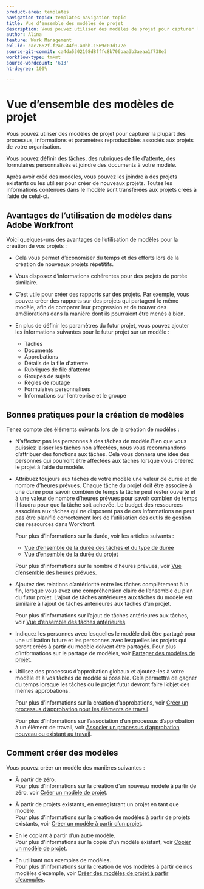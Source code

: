 ```yaml
---
product-area: templates
navigation-topic: templates-navigation-topic
title: Vue d’ensemble des modèles de projet
description: Vous pouvez utiliser des modèles de projet pour capturer la plupart des processus, informations et paramètres reproductibles associés aux projets de votre organisation.
author: Alina
feature: Work Management
exl-id: cac7662f-f2ae-44f0-a0bb-1569c03d172e
source-git-commit: ca4da5302198d8fffc8b706baa3b3aeaa1f738e3
workflow-type: tm+mt
source-wordcount: '613'
ht-degree: 100%

---
```


# Vue d’ensemble des modèles de projet

<!-- Audited: 12/2023 -->

Vous pouvez utiliser des modèles de projet pour capturer la plupart des processus, informations et paramètres reproductibles associés aux projets de votre organisation.

Vous pouvez définir des tâches, des rubriques de file d’attente, des formulaires personnalisés et joindre des documents à votre modèle.

Après avoir créé des modèles, vous pouvez les joindre à des projets existants ou les utiliser pour créer de nouveaux projets. Toutes les informations contenues dans le modèle sont transférées aux projets créés à l’aide de celui-ci.

## Avantages de l’utilisation de modèles dans Adobe Workfront

Voici quelques-uns des avantages de l’utilisation de modèles pour la création de vos projets :

* Cela vous permet d’économiser du temps et des efforts lors de la création de nouveaux projets répétitifs.
* Vous disposez d’informations cohérentes pour des projets de portée similaire.
* C’est utile pour créer des rapports sur des projets. Par exemple, vous pouvez créer des rapports sur des projets qui partagent le même modèle, afin de comparer leur progression et de trouver des améliorations dans la manière dont ils pourraient être menés à bien.
* En plus de définir les paramètres du futur projet, vous pouvez ajouter les informations suivantes pour le futur projet sur un modèle :

   * Tâches
   * Documents
   * Approbations
   * Détails de la file d&#39;attente
   * Rubriques de file d&#39;attente
   * Groupes de sujets
   * Règles de routage
   * Formulaires personnalisés
   * Informations sur l’entreprise et le groupe

## Bonnes pratiques pour la création de modèles

<!--
<p data-mc-conditions="QuicksilverOrClassic.Draft mode">(NOTE:this is not an extensive list, but we are updating it as we go.)</p>
-->

Tenez compte des éléments suivants lors de la création de modèles :

* N’affectez pas les personnes à des tâches de modèle.Bien que vous puissiez laisser les tâches non affectées, nous vous recommandons d’attribuer des fonctions aux tâches. Cela vous donnera une idée des personnes qui pourront être affectées aux tâches lorsque vous créerez le projet à l’aide du modèle.
* Attribuez toujours aux tâches de votre modèle une valeur de durée et de nombre d’heures prévues. Chaque tâche du projet doit être associée à une durée pour savoir combien de temps la tâche peut rester ouverte et à une valeur de nombre d’heures prévues pour savoir combien de temps il faudra pour que la tâche soit achevée. Le budget des ressources associées aux tâches qui ne disposent pas de ces informations ne peut pas être planifié correctement lors de l’utilisation des outils de gestion des ressources dans Workfront.

  Pour plus d’informations sur la durée, voir les articles suivants :

   * [Vue d’ensemble de la durée des tâches et du type de durée](../../../manage-work/tasks/taskdurtn/task-duration-and-duration-type.md)
   * [Vue d’ensemble de la durée du projet](../../../manage-work/projects/planning-a-project/project-duration.md)

  Pour plus d’informations sur le nombre d’heures prévues, voir [Vue d’ensemble des heures prévues](../../../manage-work/tasks/task-information/planned-hours.md).

* Ajoutez des relations d’antériorité entre les tâches complètement à la fin, lorsque vous avez une compréhension claire de l’ensemble du plan du futur projet. L’ajout de tâches antérieures aux tâches du modèle est similaire à l’ajout de tâches antérieures aux tâches d’un projet.

  Pour plus d’informations sur l’ajout de tâches antérieures aux tâches, voir [Vue d’ensemble des tâches antérieures](../../../manage-work/tasks/use-prdcssrs/predecessors-overview.md).

* Indiquez les personnes avec lesquelles le modèle doit être partagé pour une utilisation future et les personnes avec lesquelles les projets qui seront créés à partir du modèle doivent être partagés. Pour plus d’informations sur le partage de modèles, voir [Partager des modèles de projet](../../../manage-work/projects/create-and-manage-templates/share-project-template.md).
* Utilisez des processus d’approbation globaux et ajoutez-les à votre modèle et à vos tâches de modèle si possible. Cela permettra de gagner du temps lorsque les tâches ou le projet futur devront faire l’objet des mêmes approbations.

  Pour plus d’informations sur la création d’approbations, voir [Créer un processus d’approbation pour les éléments de travail](../../../administration-and-setup/customize-workfront/configure-approval-milestone-processes/create-approval-processes.md).

  Pour plus d’informations sur l’association d’un processus d’approbation à un élément de travail, voir [Associer un processus d’approbation nouveau ou existant au travail](../../../review-and-approve-work/manage-approvals/associate-approval-with-work.md).

## Comment créer des modèles

Vous pouvez créer un modèle des manières suivantes :

* À partir de zéro.\
  Pour plus d’informations sur la création d’un nouveau modèle à partir de zéro, voir [Créer un modèle de projet](../../../manage-work/projects/create-and-manage-templates/create-template.md).

* À partir de projets existants, en enregistrant un projet en tant que modèle.\
  Pour plus d’informations sur la création de modèles à partir de projets existants, voir [Créer un modèle à partir d’un projet](../../../manage-work/projects/create-and-manage-templates/create-template-from-project.md).

* En le copiant à partir d’un autre modèle.\
  Pour plus d’informations sur la copie d’un modèle existant, voir [Copier un modèle de projet](../../../manage-work/projects/create-and-manage-templates/copy-template.md).

* En utilisant nos exemples de modèles.\
  Pour plus d’informations sur la création de vos modèles à partir de nos modèles d’exemple, voir [Créer des modèles de projet à partir d’exemples](../../../manage-work/projects/create-and-manage-templates/create-templates-from-examples.md).
